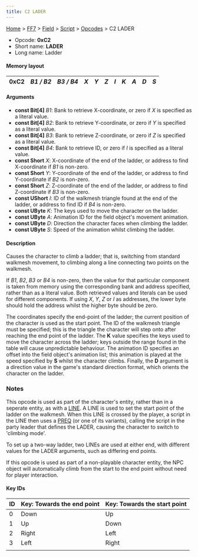 ```yaml
---
title: C2 LADER
---
```


[Home](../../../../Main%20Page.md.md) > [FF7](../../../../FF7.md) > [Field](../../../Field.md) > [Script](../../Script.md) > [Opcodes](../Opcodes.md) > C2 LADER

-   Opcode: **0xC2**
-   Short name: **LADER**
-   Long name: Ladder

#### Memory layout

| 0xC2 | *B1 / B2* | *B3 / B4* | *X* | *Y* | *Z* | *I* | *K* | *A* | *D* | *S* |
|------|-----------|-----------|-----|-----|-----|-----|-----|-----|-----|-----|

#### Arguments

-   **const Bit\[4\]** *B1*: Bank to retrieve X-coordinate, or zero if
    *X* is specified as a literal value.
-   **const Bit\[4\]** *B2*: Bank to retrieve Y-coordinate, or zero if
    *Y* is specified as a literal value.
-   **const Bit\[4\]** *B3*: Bank to retrieve Z-coordinate, or zero if
    *Z* is specified as a literal value.
-   **const Bit\[4\]** *B4*: Bank to retrieve ID, or zero if *I* is
    specified as a literal value.
-   **const Short** *X*: X-coordinate of the end of the ladder, or
    address to find X-coordinate if *B1* is non-zero.
-   **const Short** *Y*: Y-coordinate of the end of the ladder, or
    address to find Y-coordinate if *B2* is non-zero.
-   **const Short** *Z*: Z-coordinate of the end of the ladder, or
    address to find Z-coordinate if *B3* is non-zero.
-   **const UShort** *I*: ID of the walkmesh triangle found at the end
    of the ladder, or address to find ID if *B4* is non-zero.
-   **const UByte** *K*: The keys used to move the character on the
    ladder.
-   **const UByte** *A*: Animation ID for the field object's movement
    animation.
-   **const UByte** *D*: Direction the character faces when climbing the
    ladder.
-   **const UByte** *S*: Speed of the animation whilst climbing the
    ladder.

#### Description

Causes the character to climb a ladder; that is, switching from standard
walkmesh movement, to climbing along a line connecting two points on the
walkmesh.

If *B1*, *B2*, *B3* or *B4* is non-zero, then the value for that
particular component is taken from memory using the corresponding bank
and address specified, rather than as a literal value. Both retrieved
values and literals can be used for different components. If using *X*,
*Y*, *Z* or *I* as addresses, the lower byte should hold the address
whilst the higher byte should be zero.

The coordinates specify the end-point of the ladder; the current
position of the character is used as the start point. The ID of the
walkmesh triangle must be specified; this is the triangle the character
will step onto after reaching the end point of the ladder. The **K**
value specifies the keys used to move the character across the ladder;
keys outside the range found in the table will cause unpredictable
behaviour. The animation ID specifies an offset into the field object's
animation list; this animation is played at the speed specified by **S**
whilst the character climbs. Finally, the **D** argument is a direction
value in the game's standard direction format, which orients the
character on the ladder.

### Notes

This opcode is used as part of the character's entity, rather than in a
seperate entity, as with a [LINE][]. A LINE is used to set the start
point of the ladder on the walkmesh. When this LINE is crossed by the
player, a script in the LINE then uses a [PREQ][] (or one of its
variants), calling the script in the party leader that defines the
LADER, causing the character to switch to 'climbing mode'.

To set up a two-way ladder, two LINEs are used at either end, with
different values for the LADER arguments, such as differing end points.

If this opcode is used as part of a non-playable character entity, the
NPC object will automatically climb from the start to the end point
without need for player interaction.

#### Key IDs

| ID  | Key: Towards the end point | Key: Towards the start point |
|-----|----------------------------|------------------------------|
| 0   | Down                       | Up                           |
| 1   | Up                         | Down                         |
| 2   | Right                      | Left                         |
| 3   | Left                       | Right                        |
|     |                            |                              |

  [LINE]: D0%20LINE.md "wikilink"
  [PREQ]: 04%20PREQ.md "wikilink"
